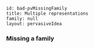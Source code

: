 ````
id: bad-pvMissingFamily
title: Multiple representations
family: null
layout: pervasiveIdea
````
### Missing a family